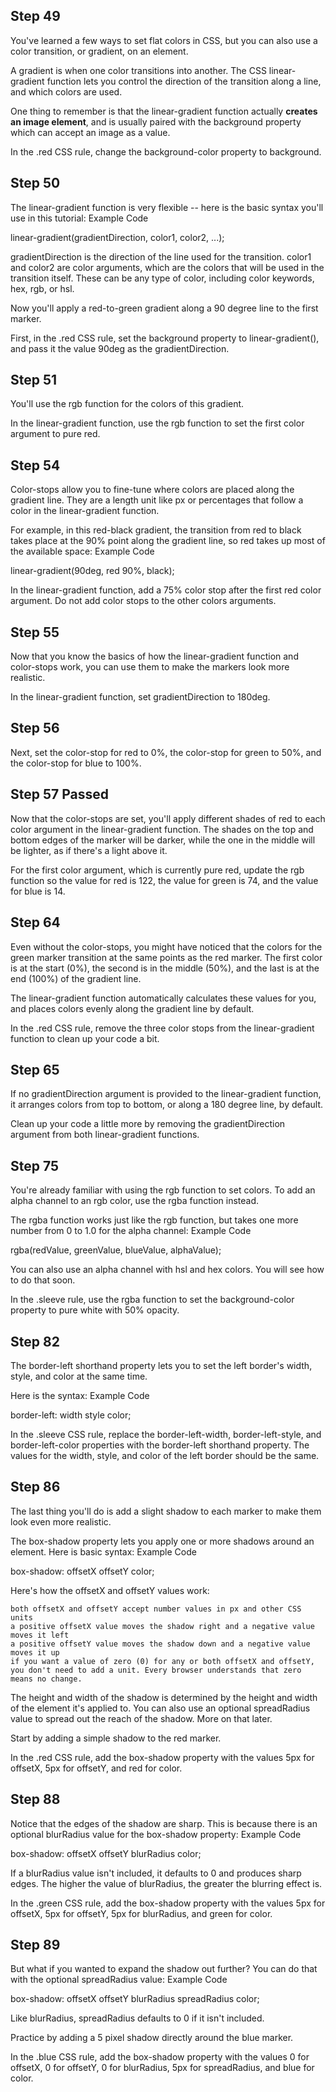 ## Step 49

You've learned a few ways to set flat colors in CSS, but you can also use a color transition, or gradient, on an element.

A gradient is when one color transitions into another. The CSS linear-gradient function lets you control the direction of the transition along a line, and which colors are used.

One thing to remember is that the linear-gradient function actually **creates an image element**, and is usually paired with the background property which can accept an image as a value.

In the .red CSS rule, change the background-color property to background.


## Step 50

The linear-gradient function is very flexible -- here is the basic syntax you'll use in this tutorial:
Example Code

linear-gradient(gradientDirection, color1, color2, ...);

gradientDirection is the direction of the line used for the transition. color1 and color2 are color arguments, which are the colors that will be used in the transition itself. These can be any type of color, including color keywords, hex, rgb, or hsl.

Now you'll apply a red-to-green gradient along a 90 degree line to the first marker.

First, in the .red CSS rule, set the background property to linear-gradient(), and pass it the value 90deg as the gradientDirection.

## Step 51

You'll use the rgb function for the colors of this gradient.

In the linear-gradient function, use the rgb function to set the first color argument to pure red.

## Step 54

Color-stops allow you to fine-tune where colors are placed along the gradient line. They are a length unit like px or percentages that follow a color in the linear-gradient function.

For example, in this red-black gradient, the transition from red to black takes place at the 90% point along the gradient line, so red takes up most of the available space:
Example Code

linear-gradient(90deg, red 90%, black);

In the linear-gradient function, add a 75% color stop after the first red color argument. Do not add color stops to the other colors arguments.

## Step 55

Now that you know the basics of how the linear-gradient function and color-stops work, you can use them to make the markers look more realistic.

In the linear-gradient function, set gradientDirection to 180deg.

## Step 56

Next, set the color-stop for red to 0%, the color-stop for green to 50%, and the color-stop for blue to 100%.

## Step 57 Passed

Now that the color-stops are set, you'll apply different shades of red to each color argument in the linear-gradient function. The shades on the top and bottom edges of the marker will be darker, while the one in the middle will be lighter, as if there's a light above it.

For the first color argument, which is currently pure red, update the rgb function so the value for red is 122, the value for green is 74, and the value for blue is 14.

## Step 64

Even without the color-stops, you might have noticed that the colors for the green marker transition at the same points as the red marker. The first color is at the start (0%), the second is in the middle (50%), and the last is at the end (100%) of the gradient line.

The linear-gradient function automatically calculates these values for you, and places colors evenly along the gradient line by default.

In the .red CSS rule, remove the three color stops from the linear-gradient function to clean up your code a bit.

## Step 65

If no gradientDirection argument is provided to the linear-gradient function, it arranges colors from top to bottom, or along a 180 degree line, by default.

Clean up your code a little more by removing the gradientDirection argument from both linear-gradient functions.


## Step 75

You're already familiar with using the rgb function to set colors. To add an alpha channel to an rgb color, use the rgba function instead.

The rgba function works just like the rgb function, but takes one more number from 0 to 1.0 for the alpha channel:
Example Code

rgba(redValue, greenValue, blueValue, alphaValue);

You can also use an alpha channel with hsl and hex colors. You will see how to do that soon.

In the .sleeve rule, use the rgba function to set the background-color property to pure white with 50% opacity.

## Step 82

The border-left shorthand property lets you to set the left border's width, style, and color at the same time.

Here is the syntax:
Example Code

border-left: width style color;

In the .sleeve CSS rule, replace the border-left-width, border-left-style, and border-left-color properties with the border-left shorthand property. The values for the width, style, and color of the left border should be the same.

## Step 86

The last thing you'll do is add a slight shadow to each marker to make them look even more realistic.

The box-shadow property lets you apply one or more shadows around an element. Here is basic syntax:
Example Code

box-shadow: offsetX offsetY color;

Here's how the offsetX and offsetY values work:

    both offsetX and offsetY accept number values in px and other CSS units
    a positive offsetX value moves the shadow right and a negative value moves it left
    a positive offsetY value moves the shadow down and a negative value moves it up
    if you want a value of zero (0) for any or both offsetX and offsetY, you don't need to add a unit. Every browser understands that zero means no change.

The height and width of the shadow is determined by the height and width of the element it's applied to. You can also use an optional spreadRadius value to spread out the reach of the shadow. More on that later.

Start by adding a simple shadow to the red marker.

In the .red CSS rule, add the box-shadow property with the values 5px for offsetX, 5px for offsetY, and red for color.


## Step 88

Notice that the edges of the shadow are sharp. This is because there is an optional blurRadius value for the box-shadow property:
Example Code

box-shadow: offsetX offsetY blurRadius color;

If a blurRadius value isn't included, it defaults to 0 and produces sharp edges. The higher the value of blurRadius, the greater the blurring effect is.

In the .green CSS rule, add the box-shadow property with the values 5px for offsetX, 5px for offsetY, 5px for blurRadius, and green for color.

## Step 89

But what if you wanted to expand the shadow out further? You can do that with the optional spreadRadius value:
Example Code

box-shadow: offsetX offsetY blurRadius spreadRadius color;

Like blurRadius, spreadRadius defaults to 0 if it isn't included.

Practice by adding a 5 pixel shadow directly around the blue marker.

In the .blue CSS rule, add the box-shadow property with the values 0 for offsetX, 0 for offsetY, 0 for blurRadius, 5px for spreadRadius, and blue for color.

